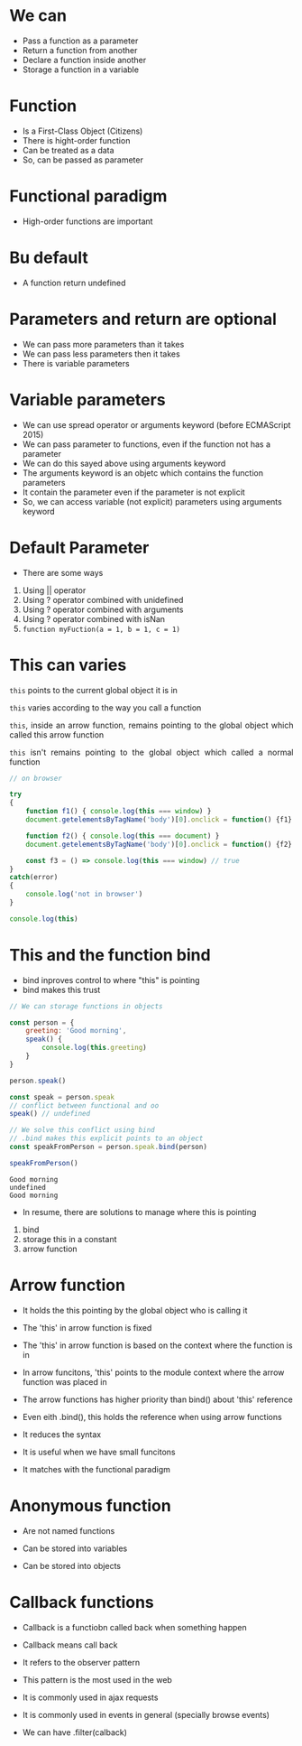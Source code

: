 # We can

- Pass a function as a parameter
- Return a function from another
- Declare a function inside another
- Storage a function in a variable

# Function

- Is a First-Class Object (Citizens)
- There is hight-order function
- Can be treated as a data
- So, can be passed as parameter

# Functional paradigm

- High-order functions are important

# Bu default

- A function return undefined

# Parameters and return are optional

- We can pass more parameters than it takes
- We can pass less parameters then it takes
- There is variable parameters

# Variable parameters

- We can use spread operator or arguments keyword (before ECMAScript 2015)
- We can pass parameter to functions, even if the function not has a parameter
- We can do this sayed above using arguments keyword
- The arguments keyword is an objetc which contains the function parameters
- It contain the parameter even if the parameter is not explicit
- So, we can access variable (not explicit) parameters using arguments keyword

# Default Parameter

- There are some ways

<div style="text-align:justify">
	<ol>
		<li>Using || operator</li>
		<li>Using ? operator combined with unidefined</li>
		<li>Using ? operator combined with arguments</li>
		<li>Using ? operator combined with isNan</li>
		<li><code>function myFuction(a = 1, b = 1, c = 1)</code></li>
	</ol>
</div>

# This can varies

<div style="text-align:justify">
	<p><code>this</code> points to the current global object it is in</p>
	<p><code>this</code> varies according to the way you call a function</p>
	<p><code>this</code>, inside an arrow function, remains pointing to the global object which called this arrow function</p>
	<p><code>this</code> isn't remains pointing to the global object which called a normal function</p>
</div>

```javascript
// on browser

try
{
	function f1() { console.log(this === window) }
	document.getelementsByTagName('body')[0].onclick = function() {f1} // false

	function f2() { console.log(this === document) }
	document.getelementsByTagName('body')[0].onclick = function() {f2} // true

	const f3 = () => console.log(this === window) // true
}
catch(error)
{
	console.log('not in browser')
}

console.log(this)
```

# This and the function bind

- bind inproves control to  where "this" is pointing
- bind makes this trust

```javascript
// We can storage functions in objects

const person = {
	greeting: 'Good morning',
	speak() {
		console.log(this.greeting)
	}
}

person.speak()

const speak = person.speak
// conflict between functional and oo
speak() // undefined

// We solve this conflict using bind
// .bind makes this explicit points to an object
const speakFromPerson = person.speak.bind(person)

speakFromPerson()

```

```console
Good morning
undefined
Good morning
```

- In resume, there are solutions to manage where this is pointing

<div style="text-align:justify">
	<ol>
	    <li>bind</li>
	    <li>storage this in a constant</li>
	    <li>arrow function</li>
	</ol>
</div>

# Arrow function

- It holds the this pointing by the global object who is calling it

- The 'this' in arrow function is fixed

- The 'this' in arrow function is based on the context where the function is in

- In arrow funcitons, 'this' points to the module context where the arrow function was placed in

- The arrow functions has higher priority than bind() about 'this' reference

- Even eith .bind(), this holds the reference when using arrow functions

- It reduces the syntax

- It is useful when we have small funcitons

- It matches with the functional paradigm

# Anonymous function

- Are not named functions

- Can be stored into variables

- Can be stored into objects

# Callback functions

- Callback is a functiobn called back when something happen

- Callback means call back

- It refers to the observer pattern

- This pattern is the most used in the web

- It is commonly used in ajax requests

- It is commonly used in events in general (specially browse events)

- We can have <array>.filter(calback)
